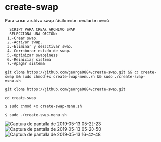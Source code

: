 # create-swap
Para crear archivo swap fácilmente mediante menú
```
  SCRIPT PARA CREAR ARCHIVO SWAP 
  SELECCIONA UNA OPCIÓN: 
 1.-Crear swap.
 2.-Activar swap.
 3.-Eliminar y desactivar swap.
 4.-Corroborar estado de swap.
 5.-Optimizar swappiness
 6.-Reiniciar sistema
 7.-Apagar sistema

 ```
 ```
 git clone https://github.com/george0884/create-swap.git && cd create-swap && sudo chmod +x create-swap-menu.sh && sudo ./create-swap-menu.sh
 ```
``` 
git clone https://github.com/george0884/create-swap.git

cd create-swap

$ sudo chmod +x create-swap-menu.sh

$ sudo ./create-swap-menu.sh
```
![Captura de pantalla de 2019-05-13 05-22-23](https://user-images.githubusercontent.com/11846298/57606724-de088300-753f-11e9-8328-72e8c3c9182e.png)
![Captura de pantalla de 2019-05-13 05-20-50](https://user-images.githubusercontent.com/11846298/57606753-f4164380-753f-11e9-8700-9a10483ca591.png)
![Captura de pantalla de 2019-05-13 16-42-48](https://user-images.githubusercontent.com/11846298/57653022-40489e80-75a7-11e9-9a0c-f704589bba6f.png)
